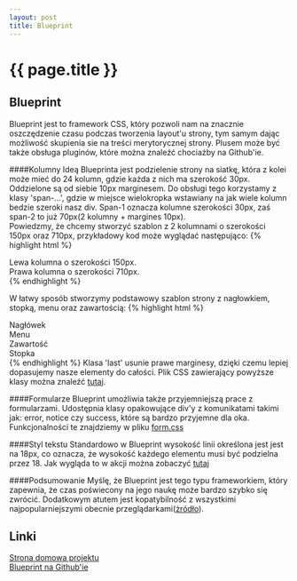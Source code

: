 ```yaml
---
layout: post
title: Blueprint
---
```


# {{ page.title }}

## Blueprint

Blueprint jest to framework CSS, który pozwoli nam na znacznie oszczędzenie czasu podczas tworzenia layout'u strony, tym samym
dając możliwość skupienia sie na treści merytorycznej strony. Plusem może być także obsługa pluginów, które można znaleźć chociażby 
na Github'ie.

####Kolumny
Ideą Blueprinta jest podzielenie strony na siatkę, która z kolei może mieć do 24 kolumn, gdzie każda z nich ma szerokość 30px.
Oddzielone są od siebie 10px marginesem. Do obsługi tego korzystamy z klasy 'span-...', gdzie w miejsce wielokropka wstawiany na jak 
wiele kolumn bedzie szeroki nasz div. Span-1 oznacza kolumne szerokości 30px, zaś span-2 to już 70px(2 kolumny + margines 10px).<br />
Powiedzmy, że chcemy stworzyć szablon z 2 kolumnami o szerokości 150px oraz 710px, przykładowy kod może wyglądać następująco:
{% highlight html  %}
  <div class="container">
    <div class="span-4">
	  Lewa kolumna o szerokości 150px.
	</div>
	<div class="span-18">
	  Prawa kolumna o szerokości 710px.
	</div>
  </div>
{% endhighlight %}

W łatwy sposób stworzymy podstawowy szablon strony z nagłowkiem, stopką, menu oraz zawartością:
{% highlight html %}
  <div class="container">
    <div class="span-24 last">
	  Nagłówek
    </div>
    <div class="span-5">
	  Menu
    </div>
    <div class="span-19 last">
	  Zawartość
    </div>
    <div class="span-24 last">
  	  Stopka
    </div>	
  </div>
{% endhighlight %}
Klasa 'last' usunie prawe marginesy, dzięki czemu lepiej dopasujemy nasze elementy do całości.
Plik CSS zawierający powyższe klasy można znaleźć <a href="http://github.com/joshuaclayton/blueprint-css/blob/master/blueprint/src/grid.css">tutaj</a>.

####Formularze
Blueprint umożliwia także przyjemniejszą prace z formularzami. Udostępnia klasy opakowujące div'y z komunikatami takimi jak: error, notice czy success, 
które są bardzo przyjemne dla oka.
Funkcjonalności te znajdziemy w pliku <a href="http://github.com/joshuaclayton/blueprint-css/blob/master/blueprint/src/forms.css">form.css</a>

####Styl tekstu
Standardowo w Blueprint wysokość linii określona jest jest na 18px, co oznacza, że wysokość każdego elementu musi być podzielna przez 18.
Jak wygląda to w akcji można zobaczyć <a href="http://www.blueprintcss.org/tests/parts/elements.html">tutaj</a>

####Podsumowanie
Myślę, że Blueprint jest tego typu frameworkiem, który zapewnia, że czas poświecony na jego naukę może bardzo szybko się zwrócić. 
Dodatkowym atutem jest kopatybilność z wszystkimi najpopularniejszymi obecnie przeglądarkami(<a href="http://wiki.github.com/joshuaclayton/blueprint-css/browser-compatibility-list">żródło</a>).

## Linki
  <a href="http://www.blueprintcss.org/">Strona domowa projektu</a><br />
  <a href="http://github.com/joshuaclayton/blueprint-css">Blueprint na Github'ie</a>
